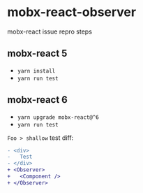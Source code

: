 # mobx-react-observer
mobx-react issue repro steps

## mobx-react 5
 - `yarn install`
 - `yarn run test`

## mobx-react 6
 - `yarn upgrade mobx-react@^6`
 - `yarn run test`

`Foo > shallow` test diff:

 ```diff
- <div>
-   Test
- </div>
+ <Observer>
+   <Component />
+ </Observer>
 ```
